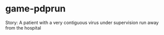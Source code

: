 # game-pdprun

Story:
A patient with a very contiguous virus under supervision run away from the hospital
